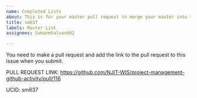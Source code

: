 ```yaml
---
name: Completed Lists
about: This is for your master pull request to merge your master into this repo.
title: sm637
labels: Master List
assignees: Sumanmhalsank02

---
```


You need to make a pull request and add the link to the pull request to this issue when you submit.  

PULL REQUEST LINK: https://github.com/NJIT-WIS/project-management-github-activity/pull/116

UCID: sm637
